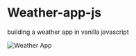 # Weather-app-js
building a weather app in vanilla javascript

![Weather App](/screenshot-weather-app/)
